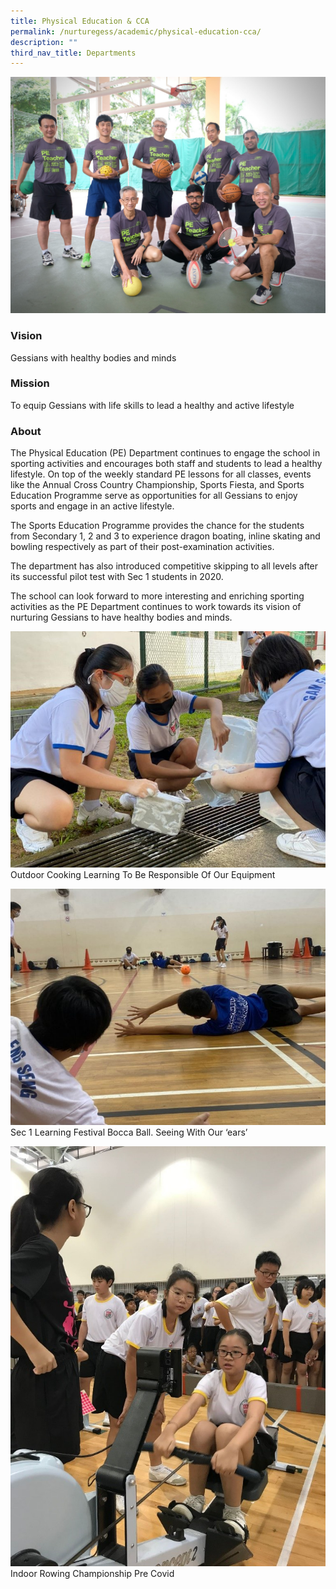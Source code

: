 ```yaml
---
title: Physical Education & CCA
permalink: /nurturegess/academic/physical-education-cca/
description: ""
third_nav_title: Departments
---
```

![](/images/PE-2-scaled.jpeg)

### Vision

Gessians with healthy bodies and minds

### Mission

To equip Gessians with life skills to lead a healthy and active lifestyle

### About

The Physical Education (PE) Department continues to engage the school in sporting activities and encourages both staff and students to lead a healthy lifestyle. On top of the weekly standard PE lessons for all classes, events like the Annual Cross Country Championship, Sports Fiesta, and Sports Education Programme serve as opportunities for all Gessians to enjoy sports and engage in an active lifestyle.

The Sports Education Programme provides the chance for the students from Secondary 1, 2 and 3 to experience dragon boating, inline skating and bowling respectively as part of their post-examination activities.

The department has also introduced competitive skipping to all levels after its successful pilot test with Sec 1 students in 2020.

The school can look forward to more interesting and enriching sporting activities as the PE Department continues to work towards its vision of nurturing Gessians to have healthy bodies and minds.

![Outdoor Cooking Learning To Be Responsible Of Our Equipment](/images/Outdoor-Cooking-Learning-to-be-responsible-of-our-equipment-768x576.jpeg)
Outdoor Cooking Learning To Be Responsible Of Our Equipment

![Sec 1 Learning Festival Bocca Ball. Seeing With Our ‘ears’](/images/Sec-1-Learning-Festival-Bocca-Ball-Seeing-with-our-ears-768x576.jpg)
Sec 1 Learning Festival Bocca Ball. Seeing With Our ‘ears’

![Indoor Rowing Championship Pre Covid](/images/Indoor-Rowing-Championship-Pre-Covid.jpeg)
Indoor Rowing Championship Pre Covid
